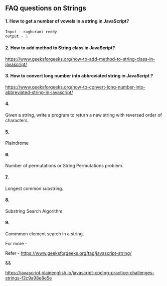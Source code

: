## FAQ questions on Strings


#### 1. How to get a number of vowels in a string in JavaScript? 

```js
Input - raghurami reddy 
output - 5

```
#### 2. How to add method to String class in JavaScript? 

https://www.geeksforgeeks.org/how-to-add-method-to-string-class-in-javascript/ 

#### 3. How to convert long number into abbreviated string in JavaScript ? 

https://www.geeksforgeeks.org/how-to-convert-long-number-into-abbreviated-string-in-javascript/ 

#### 4.

Given a string, write a program to return a new string with reversed order of characters. 

#### 5. 
Plaindrome 

#### 6. 
Number of permutations or String Permutations problem. 

#### 7. 
Longest common substring. 

#### 8. 
Substring Search Algorithm. 

#### 9. 
Commmon element search in a string. 



For more -

Refer - https://www.geeksforgeeks.org/tag/javascript-string/ 

&& 

https://javascript.plainenglish.io/javascript-coding-practice-challenges-strings-f2c9a98e8e5e 